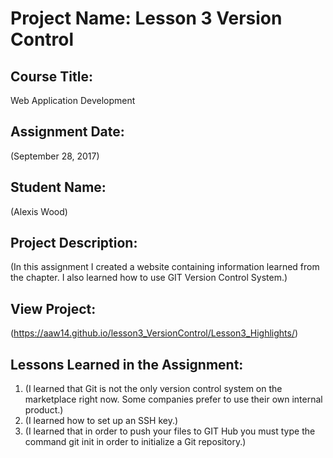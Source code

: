 # Project Name:  Lesson 3 Version Control


## Course Title:
Web Application Development

## Assignment Date:  
(September 28, 2017)

## Student Name:  
(Alexis Wood)

## Project Description:
(In this assignment I created a website containing information learned from the chapter. I also learned how to use GIT Version Control System.)

## View Project:
(https://aaw14.github.io/lesson3_VersionControl/Lesson3_Highlights/)

## Lessons Learned in the Assignment:
1. (I learned that Git is not the only version control system on the marketplace right now. Some companies prefer to use their own internal product.)
2. (I learned how to set up an SSH key.)
3. (I learned that in order to push your files to GIT Hub you must type the command git init in order to initialize a Git repository.)

